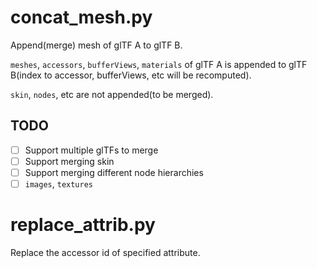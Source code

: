 # concat_mesh.py

Append(merge) mesh of glTF A to glTF B.

`meshes`, `accessors`, `bufferViews`, `materials` of glTF A is appended to glTF B(index to accessor, bufferViews, etc will be recomputed).

`skin`, `nodes`, etc are not appended(to be merged).

## TODO

* [ ] Support multiple glTFs to merge
* [ ] Support merging skin
* [ ] Support merging different node hierarchies
* [ ] `images`, `textures`

# replace_attrib.py

Replace the accessor id of specified attribute.
